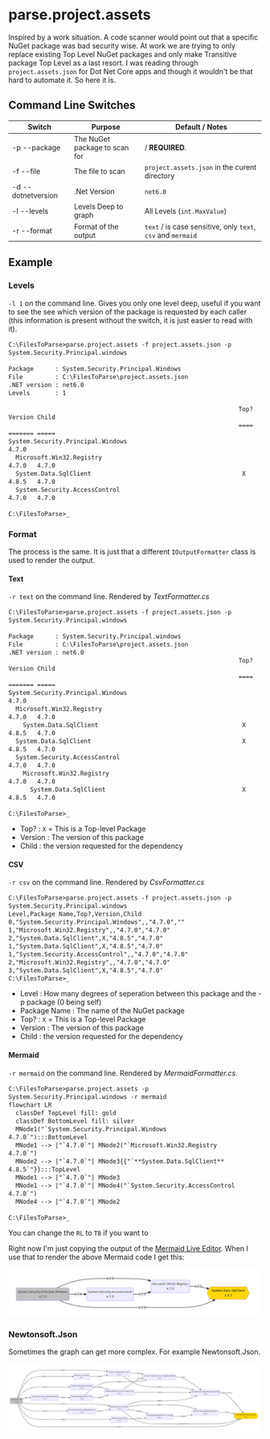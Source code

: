 # parse.project.assets
Inspired by a work situation. 
A code scanner would point out that a specific NuGet package was bad security wise. 
At work we are trying to only replace existing Top Level NuGet packages and only make Transitive package Top Level as a last resort.
I was reading through `project.assets.json` for Dot Net Core apps and though it wouldn't be that hard to automate it.
So here it is.

## Command Line Switches

| Switch              |  Purpose                        | Default / Notes
|---------------------|---------------------------------|-
| -p  --package       | The NuGet package to scan for   | / **REQUIRED**. 
| -f  --file          | The file to scan                | `project.assets.json` in the curent directory
| -d  --dotnetversion | .Net Version                    | `net6.0`
| -l  --levels        | Levels Deep to graph            | All Levels (`int.MaxValue`)
| -r  --format        | Format of the output            | `text` / is case sensitive, only `text`, `csv` and `mermaid`

## Example


### Levels

`-l 1` on the command line. Gives you only one level deep, useful if you want to see the see which version of the 
package is requested by each caller (this information is present without the switch, it is just easier to read with it). 

```shell
C:\FilesToParse>parse.project.assets -f project.assets.json -p System.Security.Principal.windows

Package      : System.Security.Principal.Windows
File         : C:\FilesToParse\project.assets.json
.NET version : net6.0
Levels       : 1

                                                                Top?    Version Child
                                                                ====    ======= =====
System.Security.Principal.Windows                                       4.7.0
  Microsoft.Win32.Registry                                              4.7.0   4.7.0
  System.Data.SqlClient                                          X      4.8.5   4.7.0
  System.Security.AccessControl                                         4.7.0   4.7.0

C:\FilesToParse>_
```

### Format

The process is the same. It is just that a different `IOutputFormatter` class is used to render the output.

#### Text

`-r text` on the command line. Rendered by *TextFormatter.cs*
 
```shell
C:\FilesToParse>parse.project.assets -f project.assets.json -p System.Security.Principal.windows

Package      : System.Security.Principal.windows
File         : C:\FilesToParse\project.assets.json
.NET version : net6.0
                                                                Top?    Version Child
                                                                ====    ======= =====
System.Security.Principal.Windows                                       4.7.0
  Microsoft.Win32.Registry                                              4.7.0   4.7.0
    System.Data.SqlClient                                        X      4.8.5   4.7.0
  System.Data.SqlClient                                          X      4.8.5   4.7.0
  System.Security.AccessControl                                         4.7.0   4.7.0
    Microsoft.Win32.Registry                                            4.7.0   4.7.0
      System.Data.SqlClient                                      X      4.8.5   4.7.0

C:\FilesToParse>_
```

- Top? : `X` = This is a Top-level Package 
- Version : The version of this package
- Child : the version requested for the dependency  

#### CSV

`-r csv` on the command line. Rendered by *CsvFormatter.cs*

```shell
C:\FilesToParse>parse.project.assets -f project.assets.json -p System.Security.Principal.windows
Level,Package Name,Top?,Version,Child
0,"System.Security.Principal.Windows",,"4.7.0",""
1,"Microsoft.Win32.Registry",,"4.7.0","4.7.0"
2,"System.Data.SqlClient",X,"4.8.5","4.7.0"
1,"System.Data.SqlClient",X,"4.8.5","4.7.0"
1,"System.Security.AccessControl",,"4.7.0","4.7.0"
2,"Microsoft.Win32.Registry",,"4.7.0","4.7.0"
3,"System.Data.SqlClient",X,"4.8.5","4.7.0"
C:\FilesToParse>_
```

- Level : How many degrees of seperation between this package and the -p package (0 being self)
- Package Name : The name of the NuGet package
- Top? : `X` = This is a Top-level Package 
- Version : The version of this package
- Child : the version requested for the dependency  

#### Mermaid

`-r mermaid` on the command line. Rendered by *MermaidFormatter.cs*. 

```shell
C:\FilesToParse>parse.project.assets -p System.Security.Principal.windows -r mermaid
flowchart LR
  classDef TopLevel fill: gold
  classDef BottomLevel fill: silver
  MNode1("`System.Security.Principal.Windows
4.7.0`"):::BottomLevel
  MNode1 --> |"`4.7.0`"| MNode2("`Microsoft.Win32.Registry
4.7.0`")
  MNode2 --> |"`4.7.0`"| MNode3{{"`**System.Data.SqlClient**
4.8.5`"}}:::TopLevel
  MNode1 --> |"`4.7.0`"| MNode3
  MNode1 --> |"`4.7.0`"| MNode4("`System.Security.AccessControl
4.7.0`")
  MNode4 --> |"`4.7.0`"| MNode2

C:\FilesToParse>_
```

You can change the `RL` to `TB` if you want to 

Right now I'm just copying the output of the [Mermaid Live Editor](https://mermaid.live/). When I use that to render the above Mermaid code I get this:

![Left to Right graph of System.Security.Principal.Windows](/assets/images/System.Security.Principal.Windows.png)

### Newtonsoft.Json
Sometimes the graph can get more complex. For example Newtonsoft.Json.

![Left to Right graph of Newtonsoft.Json](/assets/images/Newtonsoft.Json.png)